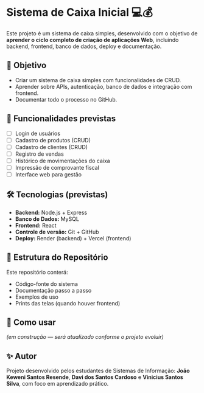 # Sistema de Caixa Inicial 💻💰

Este projeto é um sistema de caixa simples, desenvolvido com o objetivo de **aprender o ciclo completo de criação de aplicações Web**, incluindo backend, frontend, banco de dados, deploy e documentação.

## 🎯 Objetivo
- Criar um sistema de caixa simples com funcionalidades de CRUD.
- Aprender sobre APIs, autenticação, banco de dados e integração com frontend.
- Documentar todo o processo no GitHub.

## 🚀 Funcionalidades previstas
- [ ] Login de usuários
- [ ] Cadastro de produtos (CRUD)
- [ ] Cadastro de clientes (CRUD)
- [ ] Registro de vendas
- [ ] Histórico de movimentações do caixa
- [ ] Impressão de comprovante fiscal
- [ ] Interface web para gestão

## 🛠️ Tecnologias (previstas)
- **Backend:** Node.js + Express
- **Banco de Dados:** MySQL
- **Frontend:** React
- **Controle de versão:** Git + GitHub
- **Deploy:** Render (backend) + Vercel (frontend)

## 📌 Estrutura do Repositório
Este repositório conterá:
- Código-fonte do sistema
- Documentação passo a passo
- Exemplos de uso
- Prints das telas (quando houver frontend)

## 📖 Como usar
*(em construção — será atualizado conforme o projeto evoluir)*

## ✨ Autor
Projeto desenvolvido pelos estudantes de Sistemas de Informação: **João Keweni Santos Resende**, **Davi dos Santos Cardoso** e **Vinicius Santos Silva**, com foco em aprendizado prático.
